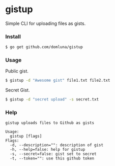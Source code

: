 gistup
======

Simple CLI for uploading files as gists.

### Install

```sh
$ go get github.com/domluna/gistup
```

### Usage

Public gist.

```sh
$ gistup -d "Awesome gist" file1.txt file2.txt
```

Secret Gist.

```sh
$ gistup -d "secret upload" -s secret.txt
```

### Help

```
gistup uploads files to Github as gists

Usage:
  gistup [flags]
Flags:
  -d, --description="": description of gist
  -h, --help=false: help for gistup
  -s, --secret=false: gist set to secret
  -t, --token="": use this github token
```
